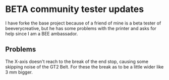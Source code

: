 # BETA community tester updates 
I have forke the base project because of a friend of mine is a beta tester of beeverycreative, but he has some problems with the printer and asks for help since I am a BEE ambassador.

## Problems
The X-axis doesn't reach to the break of the end stop, causing some skipping noise of the GT2 Belt. For these the break as to be a little wider like 3 mm bigger.
